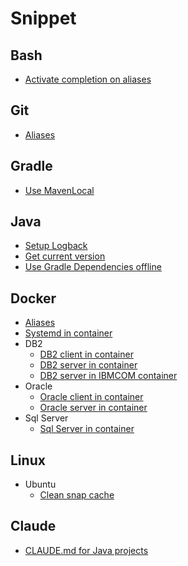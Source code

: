 # Snippet

## Bash

- [Activate completion on aliases](Bash/Completion_alias.md)

## Git

- [Aliases](Git/Aliases.md)

## Gradle

- [Use MavenLocal](Gradle/MavenLocal/mavenlocal.md)

## Java

- [Setup Logback](Java/Logback/logback.md)
- [Get current version](Java/Version/Version.java)
- [Use Gradle Dependencies offline](Java/Offline/offline.md)

## Docker

- [Aliases](Docker/Aliases.md)
- [Systemd in container](Docker/Use_systemd/Makefile)
- DB2
  - [DB2 client in container](Docker/DB2/DB2_client_in_container/Dockerfile)
  - [DB2 server in container](Docker/DB2/DB2_server_in_container/Dockerfile)
  - [DB2 server in IBMCOM container](Docker/DB2/DB2_server_in_ibmcom_db2_container/Makefile)
- Oracle
  - [Oracle client in container](Docker/Oracle/Oracle_client_in_container/Dockerfile)
  - [Oracle server in container](Docker/Oracle/Oracle_server_in_container/Dockerfile)
- Sql Server
  - [Sql Server in container](Docker/Sql_Server/Makefile)

## Linux

- Ubuntu
  - [Clean snap cache](Linux/Ubuntu/clean-snap-cache.sh)
  
## Claude

- [CLAUDE.md for Java projects](Claude/CLAUDE.md)